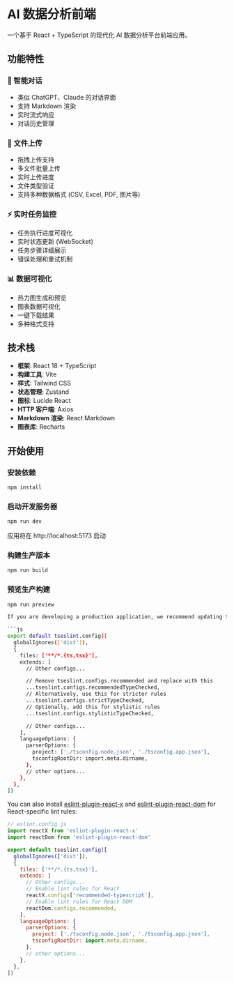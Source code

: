 # AI 数据分析前端

一个基于 React + TypeScript 的现代化 AI 数据分析平台前端应用。

## 功能特性

### 🤖 智能对话
- 类似 ChatGPT、Claude 的对话界面
- 支持 Markdown 渲染
- 实时流式响应
- 对话历史管理

### 📁 文件上传
- 拖拽上传支持
- 多文件批量上传
- 实时上传进度
- 文件类型验证
- 支持多种数据格式 (CSV, Excel, PDF, 图片等)

### ⚡ 实时任务监控
- 任务执行进度可视化
- 实时状态更新 (WebSocket)
- 任务步骤详细展示
- 错误处理和重试机制

### 📊 数据可视化
- 热力图生成和预览
- 图表数据可视化
- 一键下载结果
- 多种格式支持

## 技术栈

- **框架**: React 18 + TypeScript
- **构建工具**: Vite
- **样式**: Tailwind CSS
- **状态管理**: Zustand
- **图标**: Lucide React
- **HTTP 客户端**: Axios
- **Markdown 渲染**: React Markdown
- **图表库**: Recharts

## 开始使用

### 安装依赖

```bash
npm install
```

### 启动开发服务器

```bash
npm run dev
```

应用将在 http://localhost:5173 启动

### 构建生产版本

```bash
npm run build
```

### 预览生产构建

```bash
npm run preview

If you are developing a production application, we recommend updating the configuration to enable type-aware lint rules:

```js
export default tseslint.config([
  globalIgnores(['dist']),
  {
    files: ['**/*.{ts,tsx}'],
    extends: [
      // Other configs...

      // Remove tseslint.configs.recommended and replace with this
      ...tseslint.configs.recommendedTypeChecked,
      // Alternatively, use this for stricter rules
      ...tseslint.configs.strictTypeChecked,
      // Optionally, add this for stylistic rules
      ...tseslint.configs.stylisticTypeChecked,

      // Other configs...
    ],
    languageOptions: {
      parserOptions: {
        project: ['./tsconfig.node.json', './tsconfig.app.json'],
        tsconfigRootDir: import.meta.dirname,
      },
      // other options...
    },
  },
])
```

You can also install [eslint-plugin-react-x](https://github.com/Rel1cx/eslint-react/tree/main/packages/plugins/eslint-plugin-react-x) and [eslint-plugin-react-dom](https://github.com/Rel1cx/eslint-react/tree/main/packages/plugins/eslint-plugin-react-dom) for React-specific lint rules:

```js
// eslint.config.js
import reactX from 'eslint-plugin-react-x'
import reactDom from 'eslint-plugin-react-dom'

export default tseslint.config([
  globalIgnores(['dist']),
  {
    files: ['**/*.{ts,tsx}'],
    extends: [
      // Other configs...
      // Enable lint rules for React
      reactX.configs['recommended-typescript'],
      // Enable lint rules for React DOM
      reactDom.configs.recommended,
    ],
    languageOptions: {
      parserOptions: {
        project: ['./tsconfig.node.json', './tsconfig.app.json'],
        tsconfigRootDir: import.meta.dirname,
      },
      // other options...
    },
  },
])
```
